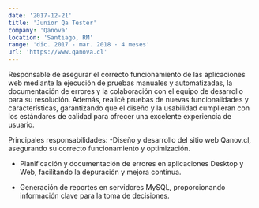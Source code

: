 ```yaml
---
date: '2017-12-21'
title: 'Junior Qa Tester'
company: 'Qanova'
location: 'Santiago, RM'
range: 'dic. 2017 - mar. 2018 · 4 meses'
url: 'https://www.qanova.cl'
---
```


Responsable de asegurar el correcto funcionamiento de las aplicaciones web mediante la ejecución de pruebas manuales y automatizadas, la documentación de errores y la colaboración con el equipo de desarrollo para su resolución. Además, realicé pruebas de nuevas funcionalidades y características, garantizando que el diseño y la usabilidad cumplieran con los estándares de calidad para ofrecer una excelente experiencia de usuario.

Principales responsabilidades:
-Diseño y desarrollo del sitio web Qanov.cl, asegurando su correcto funcionamiento y optimización.

- Planificación y documentación de errores en aplicaciones Desktop y Web, facilitando la depuración y mejora continua.

- Generación de reportes en servidores MySQL, proporcionando información clave para la toma de decisiones.
